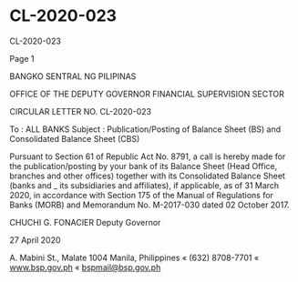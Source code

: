 # CL-2020-023

CL-2020-023

Page 1

BANGKO SENTRAL NG PILIPINAS

OFFICE OF THE DEPUTY GOVERNOR FINANCIAL SUPERVISION SECTOR

CIRCULAR LETTER NO. CL-2020-023

To : ALL BANKS Subject : Publication/Posting of Balance Sheet (BS) and Consolidated Balance Sheet (CBS)

Pursuant to Section 61 of Republic Act No. 8791, a call is hereby made for the publication/posting by your bank of its Balance Sheet (Head Office, branches and other offices) together with its Consolidated Balance Sheet (banks and _ its subsidiaries and affiliates), if applicable, as of 31 March 2020, in accordance with Section 175 of the Manual of Regulations for Banks (MORB) and Memorandum No. M-2017-030 dated 02 October 2017.

CHUCHI G. FONACIER Deputy Governor

27 April 2020

A. Mabini St., Malate 1004 Manila, Philippines « (632) 8708-7701 « www.bsp.gov.ph « bspmail@bsp.gov.ph
